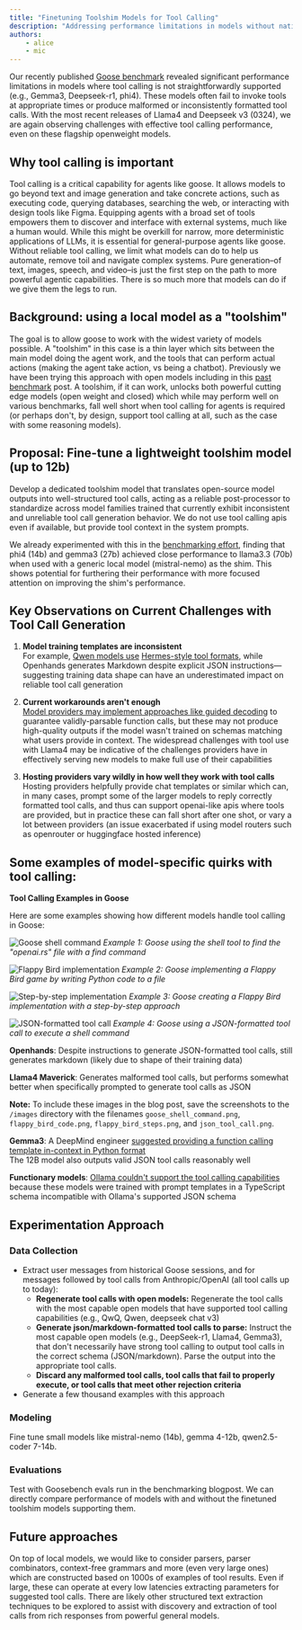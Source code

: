 ```yaml
---
title: "Finetuning Toolshim Models for Tool Calling"
description: "Addressing performance limitations in models without native tool calling support"
authors: 
    - alice
    - mic
---
```


Our recently published [Goose benchmark](https://block.github.io/goose/blog/2025/03/31/goose-benchmark) revealed significant performance limitations in models where tool calling is not straightforwardly supported (e.g., Gemma3, Deepseek-r1, phi4). These models often fail to invoke tools at appropriate times or produce malformed or inconsistently formatted tool calls. With the most recent releases of Llama4 and Deepseek v3 (0324), we are again observing challenges with effective tool calling performance, even on these flagship openweight models.

<!--truncate-->

## Why tool calling is important

Tool calling is a critical capability for agents like goose. It allows models to go beyond text and image generation and take concrete actions, such as executing code, querying databases, searching the web, or interacting with design tools like Figma. Equipping agents with a broad set of tools empowers them to discover and interface with external systems, much like a human would. While this might be overkill for narrow, more deterministic applications of LLMs, it is essential for general-purpose agents like goose. Without reliable tool calling, we limit what models can do to help us automate, remove toil and navigate complex systems. Pure generation–of text, images, speech, and video–is just the first step on the path to more powerful agentic capabilities. There is so much more that models can do if we give them the legs to run.

## Background: using a local model as a "toolshim"

The goal is to allow goose to work with the widest variety of models possible. A "toolshim" in this case is a thin layer which sits between the main model doing the agent work, and the tools that can perform actual actions (making the agent take action, vs being a chatbot). Previously we have been trying this approach with open models including in this [past benchmark](https://block.github.io/goose/blog/2025/03/31/goose-benchmark) post. A toolshim, if it can work, unlocks both powerful cutting edge models (open weight and closed) which while may perform well on various benchmarks, fall well short when tool calling for agents is required (or perhaps don't, by design, support tool calling at all, such as the case with some reasoning models).

## Proposal: Fine-tune a lightweight toolshim model (up to 12b)

Develop a dedicated toolshim model that translates open-source model outputs into well-structured tool calls, acting as a reliable post-processor to standardize across model families trained that currently exhibit inconsistent and unreliable tool call generation behavior. We do not use tool calling apis even if available, but provide tool context in the system prompts.

We already experimented with this in the [benchmarking effort](https://block.github.io/goose/blog/2025/03/31/goose-benchmark), finding that phi4 (14b) and gemma3 (27b) achieved close performance to llama3.3 (70b) when used with a generic local model (mistral-nemo) as the shim. This shows potential for furthering their performance with more focused attention on improving the shim's performance.

## Key Observations on Current Challenges with Tool Call Generation

1. **Model training templates are inconsistent**  
   For example, [Qwen models use](https://qwen.readthedocs.io/en/latest/framework/function_call.html) [Hermes-style tool formats](https://github.com/NousResearch/Hermes-Function-Calling), while Openhands generates Markdown despite explicit JSON instructions—suggesting training data shape can have an underestimated impact on reliable tool call generation  

2. **Current workarounds aren't enough**  
   [Model providers may implement approaches like guided decoding](https://docs.vllm.ai/en/latest/features/tool_calling.html) to guarantee validly-parsable function calls, but these may not produce high-quality outputs if the model wasn't trained on schemas matching what users provide in context. The widespread challenges with tool use with Llama4 may be indicative of the challenges providers have in effectively serving new models to make full use of their capabilities  

3. **Hosting providers vary wildly in how well they work with tool calls**  
   Hosting providers helpfully provide chat templates or similar which can, in many cases, prompt some of the larger models to reply correctly formatted tool calls, and thus can support openai-like apis where tools are provided, but in practice these can fall short after one shot, or vary a lot between providers (an issue exacerbated if using model routers such as openrouter or huggingface hosted inference)

## Some examples of model-specific quirks with tool calling:

**Tool Calling Examples in Goose**

Here are some examples showing how different models handle tool calling in Goose:

![Goose shell command](./images/goose_shell_command.png)
*Example 1: Goose using the shell tool to find the "openai.rs" file with a find command*

![Flappy Bird implementation](./images/flappy_bird_code.png)
*Example 2: Goose implementing a Flappy Bird game by writing Python code to a file*

![Step-by-step implementation](./images/flappy_bird_steps.png)
*Example 3: Goose creating a Flappy Bird implementation with a step-by-step approach*

![JSON-formatted tool call](./images/json_tool_call.png)
*Example 4: Goose using a JSON-formatted tool call to execute a shell command*

**Openhands**: Despite instructions to generate JSON-formatted tool calls, still generates markdown (likely due to shape of their training data)

**Llama4 Maverick**: Generates malformed tool calls, but performs somewhat better when specifically prompted to generate tool calls as JSON

**Note:** To include these images in the blog post, save the screenshots to the `/images` directory with the filenames `goose_shell_command.png`, `flappy_bird_code.png`, `flappy_bird_steps.png`, and `json_tool_call.png`.

**Gemma3**: A DeepMind engineer [suggested providing a function calling template in-context in Python format](https://www.philschmid.de/gemma-function-calling)  
The 12B model also outputs valid JSON tool calls reasonably well

**Functionary models**: [Ollama couldn't support the tool calling capabilities](https://github.com/MeetKai/functionary/issues/302#issuecomment-2650187280) because these models were trained with prompt templates in a TypeScript schema incompatible with Ollama's supported JSON schema

## Experimentation Approach

### Data Collection

* Extract user messages from historical Goose sessions, and for messages followed by tool calls from Anthropic/OpenAI (all tool calls up to today):  
  * **Regenerate tool calls with open models:** Regenerate the tool calls with the most capable open models that have supported tool calling capabilities (e.g., QwQ, Qwen, deepseek chat v3)  
  * **Generate json/markdown-formatted tool calls to parse:** Instruct the most capable open models (e.g., DeepSeek-r1, Llama4, Gemma3), that don't necessarily have strong tool calling to output tool calls in the correct schema (JSON/markdown). Parse the output into the appropriate tool calls.  
  * **Discard any malformed tool calls, tool calls that fail to properly execute, or tool calls that meet other rejection criteria**  
* Generate a few thousand examples with this approach

### Modeling 

Fine tune small models like mistral-nemo (14b), gemma 4-12b, qwen2.5-coder 7-14b. 

### Evaluations

Test with Goosebench evals run in the benchmarking blogpost. We can directly compare performance of models with and without the finetuned toolshim models supporting them.

## Future approaches

On top of local models, we would like to consider parsers, parser combinators, context-free grammars and more (even very large ones) which are constructed based on 1000s of examples of tool results. Even if large, these can operate at every low latencies extracting parameters for suggested tool calls. There are likely other structured text extraction techniques to be explored to assist with discovery and extraction of tool calls from rich responses from powerful general models.

<head>
  <meta property="og:title" content="Finetuning Toolshim Models for Tool Calling" />
  <meta property="og:type" content="article" />
  <meta property="og:url" content="https://block.github.io/goose/blog/2025/04/11/finetuning-toolshim" />
  <meta property="og:description" content="Addressing performance limitations in models without native tool calling support" />
  <meta property="og:image" content="http://block.github.io/goose/assets/images/toolshim-header.png" />
  <meta name="twitter:card" content="summary_large_image" />
  <meta property="twitter:domain" content="block.github.io/goose" />
  <meta name="twitter:title" content="Finetuning Toolshim Models for Tool Calling" />
  <meta name="twitter:description" content="Addressing performance limitations in models without native tool calling support" />
  <meta name="twitter:image" content="http://block.github.io/goose/assets/images/toolshim-header.png" />
</head>